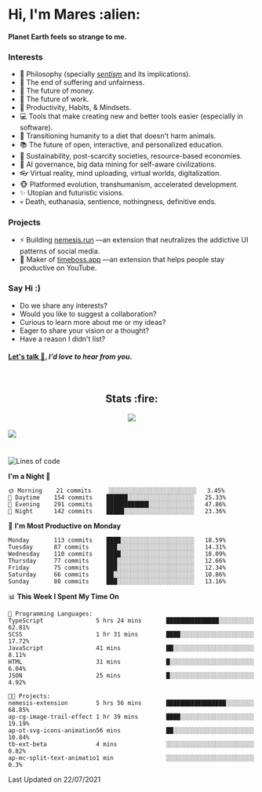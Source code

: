 <h1>Hi, I'm Mares :alien:</h1>

#### Planet Earth feels so strange to me.

### **Interests**

- 🌊 Philosophy (specially [_sentism_][sentismmedium] and its implications).
- 🎯 The end of suffering and unfairness.
- 💸 The future of money.
- 💼 The future of work.
- 🧠 Productivity, Habits, & Mindsets.
- 💻 Tools that make creating new and better tools easier (especially in software).
- 🥗 Transitioning humanity to a diet that doesn't harm animals.
- 📚 The future of open, interactive, and personalized education.
- 🌱 Sustainability, post-scarcity societies, resource-based economies.
- 🤖 AI governance, big data mining for self-aware civilizations.
- 👓 Virtual reality, mind uploading, virtual worlds, digitalization.
- 🐵 Platformed evolution, transhumanism, accelerated development.
- ✨ Utopian and futuristic visions.
- 💀 Death, euthanasia, sentience, nothingness, definitive ends.


### **Projects**

- ⚡ Building [nemesis.run](https://nemesis.run) —an extension that neutralizes the addictive UI patterns of social media.
- 💎 Maker of [timeboss.app](https://timeboss.app) —an extension that helps people stay productive on YouTube.


### **Say Hi :)**

- Do we share any interests?
- Would you like to suggest a collaboration?
- Curious to learn more about me or my ideas?
- Eager to share your vision or a thought?
- Have a reason I didn't list?

#### [Let's talk :wave:.](mailto:mareszhar@gmail.com) _I'd love to hear from you_.

[sentismmedium]: https://medium.com/@mareszhar/born-a-prisoner-a-reflection-about-life-its-struggles-and-a-plan-to-escape-d8566ce9b026

<br>

<h2 align="center">Stats :fire:</h2>

<div align="center">
  <img src="https://github-readme-streak-stats.herokuapp.com?user=mareszhar&theme=black-ice&hide_border=true&stroke=FFFFFF15&ring=DF8FFE&fire=DF8FFE&currStreakLabel=DF8FFE&background=1A232A&currStreakNum=86FFAB">
</div>

<!-- Add or remove this: &dates=B1AAB3FF at the end of the streak stats URL if they get bugged and aren't updating -->

<br>

<img src="https://activity-graph.herokuapp.com/graph?username=mareszhar&theme=nord&bg_color=00000000&color=979797&line=DF8FFE&point=00000000&area=true&hide_border=true">

<br>

<h1></h1>

<!--START_SECTION:waka-->
![Lines of code](https://img.shields.io/badge/From%20Hello%20World%20I%27ve%20Written-102206%20lines%20of%20code-blue)

**I'm a Night 🦉** 

```text
🌞 Morning    21 commits     ░░░░░░░░░░░░░░░░░░░░░░░░░   3.45% 
🌆 Daytime    154 commits    ██████░░░░░░░░░░░░░░░░░░░   25.33% 
🌃 Evening    291 commits    ████████████░░░░░░░░░░░░░   47.86% 
🌙 Night      142 commits    █████░░░░░░░░░░░░░░░░░░░░   23.36%

```
📅 **I'm Most Productive on Monday** 

```text
Monday       113 commits    ████░░░░░░░░░░░░░░░░░░░░░   18.59% 
Tuesday      87 commits     ███░░░░░░░░░░░░░░░░░░░░░░   14.31% 
Wednesday    110 commits    ████░░░░░░░░░░░░░░░░░░░░░   18.09% 
Thursday     77 commits     ███░░░░░░░░░░░░░░░░░░░░░░   12.66% 
Friday       75 commits     ███░░░░░░░░░░░░░░░░░░░░░░   12.34% 
Saturday     66 commits     ██░░░░░░░░░░░░░░░░░░░░░░░   10.86% 
Sunday       80 commits     ███░░░░░░░░░░░░░░░░░░░░░░   13.16%

```


📊 **This Week I Spent My Time On** 

```text
💬 Programming Languages: 
TypeScript               5 hrs 24 mins       ███████████████░░░░░░░░░░   62.81% 
SCSS                     1 hr 31 mins        ████░░░░░░░░░░░░░░░░░░░░░   17.72% 
JavaScript               41 mins             ██░░░░░░░░░░░░░░░░░░░░░░░   8.11% 
HTML                     31 mins             █░░░░░░░░░░░░░░░░░░░░░░░░   6.04% 
JSON                     25 mins             █░░░░░░░░░░░░░░░░░░░░░░░░   4.92%

🐱‍💻 Projects: 
nemesis-extension        5 hrs 56 mins       █████████████████░░░░░░░░   68.85% 
ap-cg-image-trail-effect 1 hr 39 mins        ████░░░░░░░░░░░░░░░░░░░░░   19.19% 
ap-ot-svg-icons-animation56 mins             ██░░░░░░░░░░░░░░░░░░░░░░░   10.84% 
tb-ext-beta              4 mins              ░░░░░░░░░░░░░░░░░░░░░░░░░   0.82% 
ap-mc-split-text-animatio1 min               ░░░░░░░░░░░░░░░░░░░░░░░░░   0.3%

```


 Last Updated on 22/07/2021
<!--END_SECTION:waka-->

